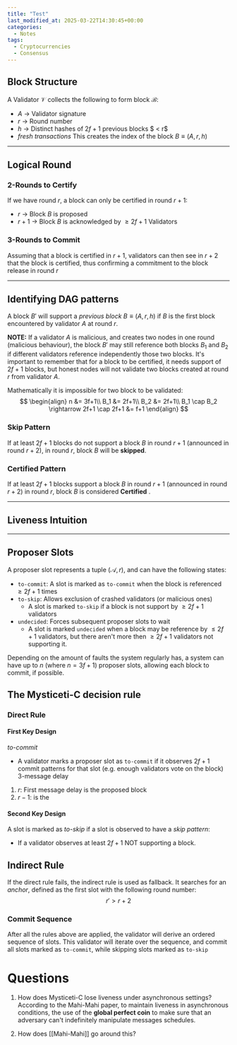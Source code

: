 ```yaml
---
title: "Test"
last_modified_at: 2025-03-22T14:30:45+00:00
categories:
  - Notes
tags:
  - Cryptocurrencies
  - Consensus
---
```

<script type="text/javascript" async
  src="https://cdnjs.cloudflare.com/ajax/libs/mathjax/2.7.7/MathJax.js?config=TeX-MML-AM_CHTML">
</script>

<script type="text/x-mathjax-config">
  MathJax.Hub.Config({
    tex2jax: {
      inlineMath: [['$','$'], ['\\(','\\)']],
      displayMath: [['$$','$$'], ['\\[','\\]']],
      processEscapes: true
    },
    TeX: {
      equationNumbers: { autoNumber: "AMS" }
    }
  });
</script>

## Block Structure
A Validator $\mathcal{V}$ collects the following to form block $\mathcal{B}$:
- $A$ $\rightarrow$ Validator signature
- $r$ $\rightarrow$ Round number
- $h$ $\rightarrow$ Distinct hashes of $2f+1$ previous blocks $ < r$ 
- *fresh transactions*
This creates the index of the block $B \equiv (A,r,h)$

---
## Logical Round

### 2-Rounds to Certify
If we have round $r$, a block can only be certified in round $r+1$:
- $r$ $\rightarrow$ Block $B$ is proposed
- $r+1$ $\rightarrow$ Block $B$ is acknowledged by $\geq 2f+1$ Validators

### 3-Rounds to Commit
Assuming that a block is certified in $r+1$, validators can then see in $r+2$ that the block is certified, thus confirming a commitment to the block release in round $r$

---

## Identifying DAG patterns
A block $B'$ will support a *previous block* $B \equiv (A,r,h)$ if $B$ is the first block encountered by validator $A$ at round $r$.

**NOTE:** If a validator $A$ is malicious, and creates two nodes in one round (malicious behaviour), the block $B'$ may still reference both blocks $B_1$ and $B_2$ if different validators reference independently those two blocks. It's important to remember that for a block to be certified, it needs support of $2f+1$ blocks, but honest nodes will not validate two blocks created at round $r$ from validator $A$. 

Mathematically it is impossible for two block to be validated:
$$
\begin{align}
n &= 3f+1\\
B_1 &= 2f+1\\
B_2 &= 2f+1\\
B_1 \cap B_2 \rightarrow 2f+1 \cap 2f+1 &= f+1
\end{align}
$$
### Skip Pattern
If at least $2f+1$ blocks do not support a block $B$ in round $r+1$ (announced in round $r+2$),  in round $r$, block $B$ will be **skipped**.

### Certified Pattern
If at least $2f+1$ blocks support a block $B$ in round $r+1$ (announced in round $r+2$) in round $r$, block $B$ is considered **Certified** .

--- 

## Liveness Intuition


---

## Proposer Slots
A proposer slot represents a tuple $(\mathcal{A},r)$, and can have the following states:
- `to-commit`:  A slot is marked as `to-commit` when the block is referenced $\geq 2f+1$ times
- `to-skip`:  Allows exclusion of crashed validators (or malicious ones)
	- A slot is marked `to-skip` if a block is not support by $\geq 2f+1$ validators
- `undecided`: Forces subsequent proposer slots to wait
	- A slot is marked `undecided` when a block may be reference by $\leq 2f+1$ validators, but there aren't more then $\geq 2f+1$ validators not supporting it.

Depending on the amount of faults the system regularly has, a system can have up to $n$ (where $n=3f+1$) proposer slots, allowing each block to commit, if possible.

## The Mysticeti-C decision rule
### Direct Rule

#### First Key Design
*to-commit*
- A validator marks a proposer slot as `to-commit` if it observes $2f+1$ commit patterns for that slot (e.g. enough validators vote on the block)
3-message delay
1. $r$: First message delay is the proposed block
2. $r-1$: is the 

#### Second Key Design
A slot is marked as *to-skip* if a slot is observed to have a *skip pattern*:

- If a validator observes at least $2f+1$ NOT supporting a block. 

## Indirect Rule
If the direct rule fails, the indirect rule is used as fallback. It searches for an *anchor*, defined as the first slot with the following round number:
$$
r' > r+2
$$
### Commit Sequence
After all the rules above are applied, the validator will derive an ordered sequence of slots. This validator will iterate over the sequence, and commit all slots marked as `to-commit`, while skipping slots marked as `to-skip`

# Questions
1. How does Mysticeti-C lose liveness under asynchronous settings?
According to the Mahi-Mahi paper, to maintain liveness in asynchronous conditions, the use of the **global perfect coin** to make sure that an adversary can't indefinitely manipulate messages schedules. 

2. How does [[Mahi-Mahi]] go around this?
